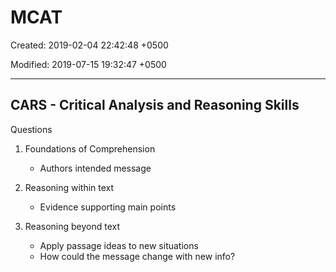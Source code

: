 # MCAT

Created: 2019-02-04 22:42:48 +0500

Modified: 2019-07-15 19:32:47 +0500

---

## CARS - Critical Analysis and Reasoning Skills

Questions

1.  Foundations of Comprehension
    -   Authors intended message

2.  Reasoning within text
    -   Evidence supporting main points

3.  Reasoning beyond text
    -   Apply passage ideas to new situations
    -   How could the message change with new info?
